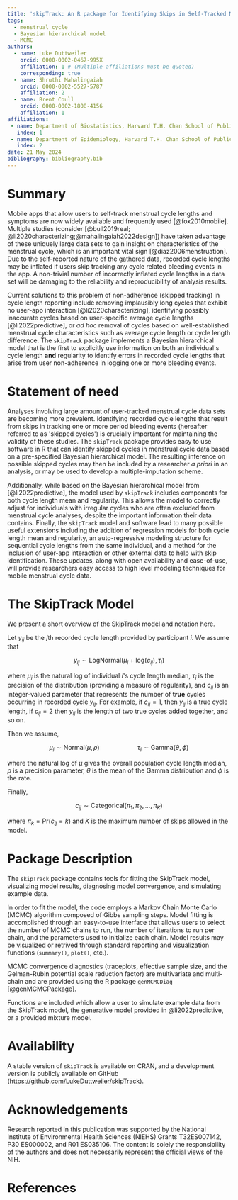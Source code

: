 ```yaml
---
title: 'skipTrack: An R package for Identifying Skips in Self-Tracked Mobile Menstrual Cycle Data'
tags:
  - menstrual cycle
  - Bayesian hierarchical model
  - MCMC
authors:
  - name: Luke Duttweiler
    orcid: 0000-0002-0467-995X
    affiliation: 1 # (Multiple affiliations must be quoted)
    corresponding: true
  - name: Shruthi Mahalingaiah
    orcid: 0000-0002-5527-5787
    affiliation: 2
  - name: Brent Coull
    orcid: 0000-0002-1808-4156
    affiliation: 1
affiliations:
 - name: Department of Biostatistics, Harvard T.H. Chan School of Public Health, Boston, MA, United States
   index: 1
 - name: Department of Epidemiology, Harvard T.H. Chan School of Public Health, Boston, MA, United States
   index: 2
date: 21 May 2024
bibliography: bibliography.bib
---
```


# Summary

Mobile apps that allow users to self-track menstrual cycle lengths and symptoms are now widely available and frequently used [@fox2010mobile]. Multiple studies (consider [@bull2019real; @li2020characterizing;@mahalingaiah2022design]) have taken advantage of these uniquely large data sets to gain insight on characteristics of the menstrual cycle, which is an important vital sign [@diaz2006menstruation]. Due to the self-reported nature of the gathered data, recorded cycle lengths may be inflated if users skip tracking any cycle related bleeding events in the app. A non-trivial number of incorrectly inflated cycle lengths in a data set will be damaging to the reliability and reproducibility of analysis results. 

Current solutions to this problem of non-adherence (skipped tracking) in cycle length reporting include removing implausibly long cycles that exhibit no user-app interaction [@li2020characterizing], identifying possibly inaccurate cycles based on user-specific average cycle lengths [@li2022predictive], or *ad hoc* removal of cycles based on well-established menstrual cycle characteristics such as average cycle length or cycle length difference. The `skipTrack` package implements a Bayesian hierarchical model that is the first to explicitly use information on both an individual's cycle length **and** regularity to identify errors in recorded cycle lengths that arise from user non-adherence in logging one or more bleeding events.

# Statement of need

Analyses involving large amount of user-tracked menstrual cycle data sets are becoming more prevalent. Identifying recorded cycle lengths that result from skips in tracking one or more period bleeding events (hereafter referred to as 'skipped cycles') is crucially important for maintaining the validity of these studies. The `skipTrack` package provides easy to use software in R that can identify skipped cycles in menstrual cycle data based on a pre-specified Bayesian hierarchical model. The resulting inference on possible skipped cycles may then be included by a researcher *a priori* in an analysis, or may be used to develop a multiple-imputation scheme. 

Additionally, while based on the Bayesian hierarchical model from [@li2022predictive], the model used by `skipTrack` includes components for both cycle length mean and regularity. This allows the model to correctly adjust for individuals with irregular cycles who are often excluded from menstrual cycle analyses, despite the important information their data contains. 
Finally, the `skipTrack` model and software lead to many possible useful extensions including the addition of regression models for both cycle length mean and regularity, an auto-regressive modeling structure for sequential cycle lengths from the same individual, and a method for the inclusion of user-app interaction or other external data to help with skip identification. These updates, along with open availability and ease-of-use, will provide researchers easy access to high level modeling techniques for mobile menstrual cycle data.

# The SkipTrack Model

We present a short overview of the SkipTrack model and notation here. 

Let $y_{ij}$ be the $j$th recorded cycle length provided by participant $i$. We assume that 

$$
y_{ij} \sim \text{LogNormal}\Big(\mu_i + \text{log}(c_{ij}), \tau_i\Big)
$$

where $\mu_i$ is the natural log of individual $i$'s cycle length median, $\tau_i$ is the precision of the distribution (providing a measure of regularity), and $c_{ij}$ is an integer-valued parameter that represents the number of **true** cycles occurring in recorded cycle $y_{ij}$. For example, if $c_{ij} = 1$, then $y_{ij}$ is a true cycle length, if $c_{ij} = 2$ then $y_{ij}$ is the length of two true cycles added together, and so on. 

Then we assume,

$$
\mu_i \sim \text{Normal}(\mu, \rho) \mspace{100mu} \tau_i \sim \text{Gamma}(\theta, \phi)
$$

where the natural log of $\mu$ gives the overall population cycle length median, $\rho$ is a precision parameter, $\theta$ is the mean of the Gamma distribution and $\phi$ is the rate. 

Finally, 

$$
c_{ij} \sim \text{Categorical}(\pi_1, \pi_2, \dots, \pi_{K})
$$

where $\pi_k = \text{Pr}(c_{ij} = k)$ and $K$ is the maximum number of skips allowed in the model. 

# Package Description

The `skipTrack` package contains tools for fitting the SkipTrack model, visualizing model results, diagnosing model convergence, and simulating example data. 

In order to fit the model, the code employs a Markov Chain Monte Carlo (MCMC) algorithm composed of Gibbs sampling steps. Model fitting is accomplished through an easy-to-use interface that allows users to select the number of MCMC chains to run, the number of iterations to run per chain, and the parameters used to initialize each chain. Model results may be visualized or retrived through standard reporting and visualization functions (`summary()`, `plot()`, etc.).

MCMC convergence diagnostics (traceplots, effective sample size, and the Gelman-Rubin potential scale reduction factor) are multivariate and multi-chain and are provided using the R package `genMCMCDiag` [@genMCMCPackage].

Functions are included which allow a user to simulate example data from the SkipTrack model, the generative model provided in @li2022predictive, or a provided mixture model. 

# Availability 

A stable version of `skipTrack` is available on CRAN, and a development version is publicly available on GitHub (https://github.com/LukeDuttweiler/skipTrack).

# Acknowledgements

Research reported in this publication was supported by the National Institute of Environmental Health Sciences (NIEHS) Grants T32ES007142, P30 ES000002, and R01 ES035106.  The content is solely the responsibility of the authors and does not necessarily represent the official views of the NIH.

# References

